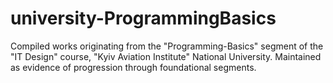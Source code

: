 # university-ProgrammingBasics

Compiled works originating from the "Programming-Basics" segment of the "IT Design" course, "Kyiv Aviation Institute" National University. Maintained as evidence of progression through foundational segments.
